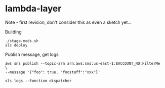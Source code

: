 # lambda-layer

Note - first revision, don't consider this as even a sketch yet...

Building

```
./stage-mods.sh
sls deploy
```

Publish message, get logs

```
aws sns publish --topic-arn arn:aws:sns:us-east-1:$ACCOUNT_NO:FilterMe \
--message '{"foo": true, "foostuff":"xxx"}'

sls logs --function dispatcher
```